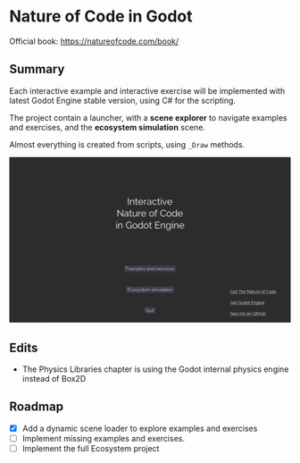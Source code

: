 # Nature of Code in Godot

Official book: https://natureofcode.com/book/

## Summary

Each interactive example and interactive exercise will be implemented with latest Godot Engine stable version, using C# for the scripting.

The project contain a launcher, with a **scene explorer** to navigate examples and exercises, and the **ecosystem simulation** scene.

Almost everything is created from scripts, using `_Draw` methods.

![screen](./docs/screen.gif)

## Edits

- The Physics Libraries chapter is using the Godot internal physics engine instead of Box2D

## Roadmap

- [x] Add a dynamic scene loader to explore examples and exercises
- [ ] Implement missing examples and exercises.
- [ ] Implement the full Ecosystem project